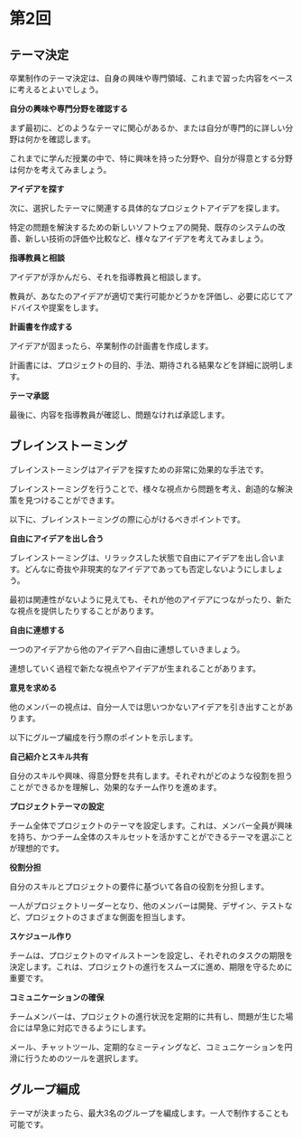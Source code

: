 # 第2回

## テーマ決定

卒業制作のテーマ決定は、自身の興味や専門領域、これまで習った内容をベースに考えるとよいでしょう。

**自分の興味や専門分野を確認する**

まず最初に、どのようなテーマに関心があるか、または自分が専門的に詳しい分野は何かを確認します。

これまでに学んだ授業の中で、特に興味を持った分野や、自分が得意とする分野は何かを考えてみましょう。

**アイデアを探す**

次に、選択したテーマに関連する具体的なプロジェクトアイデアを探します。

特定の問題を解決するための新しいソフトウェアの開発、既存のシステムの改善、新しい技術の評価や比較など、様々なアイデアを考えてみましょう。

**指導教員と相談**

アイデアが浮かんだら、それを指導教員と相談します。

教員が、あなたのアイデアが適切で実行可能かどうかを評価し、必要に応じてアドバイスや提案をします。

**計画書を作成する**

アイデアが固まったら、卒業制作の計画書を作成します。

計画書には、プロジェクトの目的、手法、期待される結果などを詳細に説明します。

**テーマ承認**

最後に、内容を指導教員が確認し、問題なければ承認します。

## ブレインストーミング

ブレインストーミングはアイデアを探すための非常に効果的な手法です。

ブレインストーミングを行うことで、様々な視点から問題を考え、創造的な解決策を見つけることができます。

以下に、ブレインストーミングの際に心がけるべきポイントです。

**自由にアイデアを出し合う**

 ブレインストーミングは、リラックスした状態で自由にアイデアを出し合います。どんなに奇抜や非現実的なアイデアであっても否定しないようにしましょう。

最初は関連性がないように見えても、それが他のアイデアにつながったり、新たな視点を提供したりすることがあります。

**自由に連想する**

一つのアイデアから他のアイデアへ自由に連想していきましょう。

連想していく過程で新たな視点やアイデアが生まれることがあります。

**意見を求める**

他のメンバーの視点は、自分一人では思いつかないアイデアを引き出すことがあります。

以下にグループ編成を行う際のポイントを示します。

**自己紹介とスキル共有**

自分のスキルや興味、得意分野を共有します。それぞれがどのような役割を担うことができるかを理解し、効果的なチーム作りを進めます。

**プロジェクトテーマの設定**

チーム全体でプロジェクトのテーマを設定します。これは、メンバー全員が興味を持ち、かつチーム全体のスキルセットを活かすことができるテーマを選ぶことが理想的です。

**役割分担**

自分のスキルとプロジェクトの要件に基づいて各自の役割を分担します。

一人がプロジェクトリーダーとなり、他のメンバーは開発、デザイン、テストなど、プロジェクトのさまざまな側面を担当します。

**スケジュール作り**

チームは、プロジェクトのマイルストーンを設定し、それぞれのタスクの期限を決定します。これは、プロジェクトの進行をスムーズに進め、期限を守るために重要です。

**コミュニケーションの確保**

チームメンバーは、プロジェクトの進行状況を定期的に共有し、問題が生じた場合には早急に対応できるようにします。

メール、チャットツール、定期的なミーティングなど、コミュニケーションを円滑に行うためのツールを選択します。

## グループ編成

テーマが決まったら、最大3名のグループを編成します。一人で制作することも可能です。